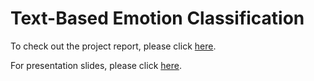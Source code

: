 # Text-Based Emotion Classification

To check out the project report, please click [here](https://github.com/AriaWangXH/text-based-emotion-classification/blob/main/project_report.pdf).

For presentation slides, please click [here](https://docs.google.com/presentation/d/1XBGej6eiS2wqufBmxBPqUGGCYDqRl4Ni0oq7Dl2czHo/edit?usp=sharing).
